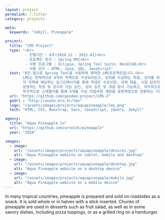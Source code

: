 ```yaml
---
layout: project
permalink: /:title/
category: projects

meta:
  keywords: "Jekyll, Pineapple"

project:
  title: "LMS Project"
  type: "<br>
         - 진행기간 : 6주(2020.12 - 2021.01)<br>
         - 프로젝트 방식 : Spring MVC<br>
         - 사용 프로그램 : Eclipse, Spring Tool Suite, HeidiSQL<br>
         - 사용 언어 : HTML, Java, SQL, JavaScript"
  text: "6인 팀으로 Spring Tool을 사용하여 제작한 LMS프로젝트입니다.<br>
        LMS는 전체적으로 4개의 직책으로 구성되어있고, 강의를 수강하는 학생, 강의를 하는 강사, 전체적으로 관리하는 운영자, 운영자를 관리하는 관리자로 이루어져 있습니다.<br>
        각 직책에 해당하는 로그인페이지를 통해 학생은 수강신청, 과제 제출, 시험 답안지 제출 등이 가능하고, 강사는 강의계획, 과제 및 시험 출제, 자료 업로드 등이 가능합니다.<br>
        운영자는 학생 및 강사의 가입 승인, 강좌 승인 및 개설 등이 가능하고, 마지막으로 관리자는 운영자의 가입 승인이 가능합니다.<br>
        부가적으로 스케줄러를 통해 6개월 이상 미접속한 계정을 휴면계정으로 전환하는 기능, filter를 통해 중복로그인 방지 기능을 추가하였습니다."
  url: "https://github.com/goodee-project/LMS-Z"
  goUrl : "http://unuho.kro.kr/lms"
  logo: "/assets/images/projects/aquapineapple/lms.png"
  tech: "HTML, CSS, Boostrap, Sass, JavaScript, jQuery, Jekyll"

agency:
  title: "Aqua Pineapple Co"
  url: "https://github.com/arnolds/pineapple"
  year: "2018"

images:
  - image:
    url: "/assets/images/projects/aquapineapple/devices.jpg"
    alt: "Aqua Pineapple website on tablet, mobile and desktop"
  - image:
    url: "/assets/images/projects/aquapineapple/desktop.jpg"
    alt: "Aqua Pineapple website on a desktop device"
  - image:
    url: "/assets/images/projects/aquapineapple/mobile.jpg"
    alt: "Aqua Pineapple website on a mobile device"
---
```

<p>In many tropical countries, pineapple is prepared and sold on roadsides as a snack. It is sold whole or in halves with a stick inserted. Chunks of pineapple are used in desserts such as fruit salad, as well as in some savory dishes, including pizza toppings, or as a grilled ring on a hamburger.</p>
